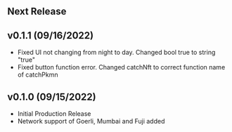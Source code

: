 ## Next Release

## v0.1.1 (09/16/2022)

-   Fixed UI not changing from night to day. Changed bool true to string "true"
-   Fixed button function error. Changed catchNft to correct function name of catchPkmn

## v0.1.0 (09/15/2022)

-   Initial Production Release
-   Network support of Goerli, Mumbai and Fuji added
